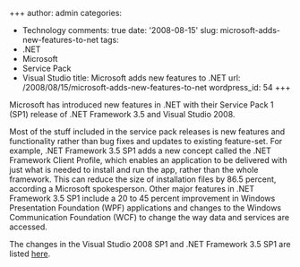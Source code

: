 +++
author: admin
categories:
- Technology
comments: true
date: '2008-08-15'
slug: microsoft-adds-new-features-to-net
tags:
- .NET
- Microsoft
- Service Pack
- Visual Studio
title: Microsoft adds new features to .NET
url: /2008/08/15/microsoft-adds-new-features-to-net
wordpress_id: 54
+++


Microsoft has introduced new features in .NET with their Service Pack 1 (SP1) release of .NET Framework 3.5 and Visual Studio 2008.

Most of the stuff included in the service pack releases is new features and functionality rather than bug fixes and updates to existing feature-set. For example, .NET Framework 3.5 SP1 adds a new concept called the .NET Framework Client Profile, which enables an application to be delivered with just what is needed to install and run the app, rather than the whole framework. This can reduce the size of installation files by 86.5 percent, according a Microsoft spokesperson. Other major features in .NET Framework 3.5 SP1 include a 20 to 45 percent improvement in Windows Presentation Foundation (WPF) applications and changes to the Windows Communication Foundation (WCF) to change the way data and services are accessed.

The changes in the Visual Studio 2008 SP1 and .NET Framework 3.5 SP1 are listed [here](http://msdn.microsoft.com/en-us/vstudio/products/cc533447.aspx).

